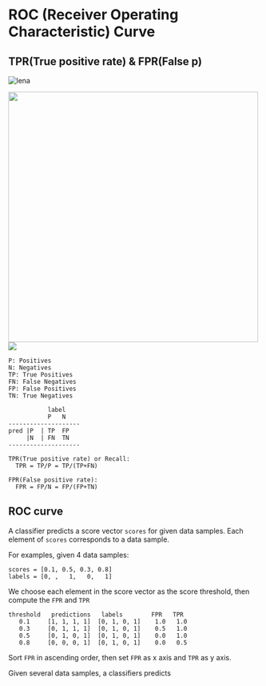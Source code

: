 # ROC (Receiver Operating Characteristic) Curve

## TPR(True positive rate) & FPR(False p)

![lena](https://img-blog.csdn.net/20151129213701642)

<img src="http://7xqoji.com1.z0.glb.clouddn.com/mytest.jpg" width="500" hegiht="313" align=center />

<img src="file://./pics/precision_recall.png"/>

```
P: Positives
N: Negatives
TP: True Positives
FN: False Negatives
FP: False Positives
TN: True Negatives

           label
           P   N
--------------------
pred |P  | TP  FP      
     |N  | FN  TN
--------------------

TPR(True positive rate) or Recall:
  TPR = TP/P = TP/(TP+FN)

FPR(False positive rate):
  FPR = FP/N = FP/(FP+TN)

```

## ROC curve

A classifier predicts a score vector ```scores``` for given data samples. Each element of ```scores``` corresponds to a data sample.

For examples, given 4 data samples:
```
scores = [0.1, 0.5, 0.3, 0.8]
labels = [0, ,   1,   0,   1]
```
We choose each element in the score vector as the score threshold, then compute the ```FPR``` and ```TPR```
```
threshold   predictions   labels        FPR   TPR
   0.1     [1, 1, 1, 1]  [0, 1, 0, 1]    1.0   1.0
   0.3     [0, 1, 1, 1]  [0, 1, 0, 1]    0.5   1.0
   0.5     [0, 1, 0, 1]  [0, 1, 0, 1]    0.0   1.0
   0.8     [0, 0, 0, 1]  [0, 1, 0, 1]    0.0   0.5
```
Sort ```FPR``` in ascending order, then set ```FPR``` as x axis and ```TPR``` as y axis.






Given several data samples, a classifiers predicts
